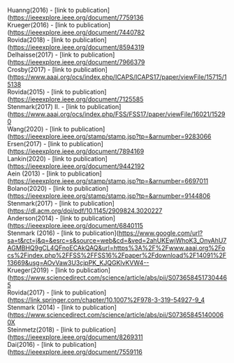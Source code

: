 Huanng(2016) - [link to publication](https://ieeexplore.ieee.org/document/7759136<br />
Krueger(2016) - [link to publication](https://ieeexplore.ieee.org/document/7440782<br />
Rovida(2018) - [link to publication](https://ieeexplore.ieee.org/document/8594319<br />
Delhaisse(2017) - [link to publication](https://ieeexplore.ieee.org/document/7966379<br />
Crosby(2017) - [link to publication](https://www.aaai.org/ocs/index.php/ICAPS/ICAPS17/paper/viewFile/15715/15138<br />
Rovida(2015) - [link to publication](https://ieeexplore.ieee.org/document/7125585<br />
Stenmark(2017) II. - [link to publication](https://www.aaai.org/ocs/index.php/FSS/FSS17/paper/viewFile/16021/15290<br />
Wang(2020) - [link to publication](https://ieeexplore.ieee.org/stamp/stamp.jsp?tp=&arnumber=9283066<br />
Ersen(2017) - [link to publication](https://ieeexplore.ieee.org/document/7894169<br />
Lankin(2020) - [link to publication](https://ieeexplore.ieee.org/document/9442192<br />
Aein (2013) - [link to publication](https://ieeexplore.ieee.org/stamp/stamp.jsp?tp=&arnumber=6697011<br />
Bolano(2020) - [link to publication](https://ieeexplore.ieee.org/stamp/stamp.jsp?tp=&arnumber=9144806<br />
Stenmark(2017) - [link to publication](https://dl.acm.org/doi/pdf/10.1145/2909824.3020227<br />
Anderson(2014) - [link to publication](https://ieeexplore.ieee.org/document/6840115<br />
Stenmark (2016) - [link to publication](https://www.google.com/url?sa=t&rct=j&q=&esrc=s&source=web&cd=&ved=2ahUKEwjWhoK3_OnyAhU7AGMBHQ9gCL4QFnoECAkQAQ&url=https%3A%2F%2Fwww.aaai.org%2Focs%2Findex.php%2FFSS%2FFSS16%2Fpaper%2Fdownload%2F14091%2F13669&usg=AOvVaw3U3cjpPK_KJQGKlvKVW4--<br />
Krueger(2019) - [link to publication](https://www.sciencedirect.com/science/article/abs/pii/S0736584517304465<br />
Rovida(2017) - [link to publication](https://link.springer.com/chapter/10.1007%2F978-3-319-54927-9_4<br />
Stenmark (2014) - [link to publication](https://www.sciencedirect.com/science/article/abs/pii/S073658451400060X<br />
Steinmetz(2018) - [link to publication](https://ieeexplore.ieee.org/document/8269311<br />
Dai(2016) - [link to publication](https://ieeexplore.ieee.org/document/7559116<br />
